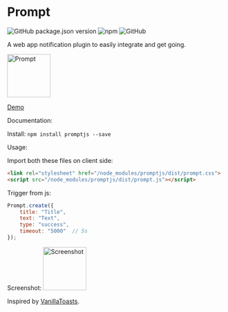 # Prompt

![GitHub package.json version](https://img.shields.io/github/package-json/v/anistark/prompt) ![npm](https://img.shields.io/npm/v/promptjs)
![GitHub](https://img.shields.io/github/license/anistark/prompt)

A web app notification plugin to easily integrate and get going.

<img src="https://anistark.github.io/prompt/img/prompt.png" alt="Prompt" height="100"/>

[Demo](https://anistark.github.io/prompt/)

Documentation:

Install: `npm install promptjs --save`

Usage:

Import both these files on client side:
```html
<link rel="stylesheet" href="/node_modules/promptjs/dist/prompt.css">
<script src="/node_modules/promptjs/dist/prompt.js"></script>
```

Trigger from js:
```javascript
Prompt.create({
    title: "Title",
    text: "Text",
    type: "success",
    timeout: "5000"  // 5s
});
```

Screenshot:
<img src="https://anistark.github.io/prompt/img/screenshot.png" alt="Screenshot" height="100"/>



Inspired by [VanillaToasts](https://github.com/AlexKvazos/VanillaToasts).

